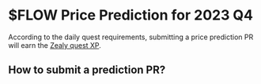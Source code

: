 # $FLOW Price Prediction for 2023 Q4

According to the daily quest requirements, submitting a price prediction PR will earn the [Zealy quest XP](https://zealy.io/c/flow-community/questboard).

## How to submit a prediction PR?
